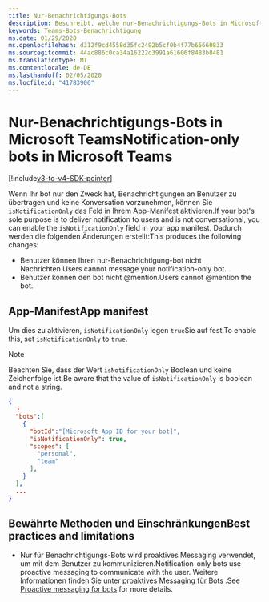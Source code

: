 ```yaml
---
title: Nur-Benachrichtigungs-Bots
description: Beschreibt, welche nur-Benachrichtigungs-Bots in Microsoft Teams sind
keywords: Teams-Bots-Benachrichtigung
ms.date: 01/29/2020
ms.openlocfilehash: d312f9cd4558d35fc2492b5cf0b4f77b65660833
ms.sourcegitcommit: 44ac886c0ca34a16222d3991a61606f8483b8481
ms.translationtype: MT
ms.contentlocale: de-DE
ms.lasthandoff: 02/05/2020
ms.locfileid: "41783906"
---
```

# <a name="notification-only-bots-in-microsoft-teams"></a><span data-ttu-id="a54af-104">Nur-Benachrichtigungs-Bots in Microsoft Teams</span><span class="sxs-lookup"><span data-stu-id="a54af-104">Notification-only bots in Microsoft Teams</span></span>

[!include[v3-to-v4-SDK-pointer](~/includes/v3-to-v4-pointer-bots.md)]

<span data-ttu-id="a54af-105">Wenn Ihr bot nur den Zweck hat, Benachrichtigungen an Benutzer zu übertragen und keine Konversation vorzunehmen, können Sie `isNotificationOnly` das Feld in Ihrem App-Manifest aktivieren.</span><span class="sxs-lookup"><span data-stu-id="a54af-105">If your bot's sole purpose is to deliver notification to users and is not conversational, you can enable the `isNotificationOnly` field in your app manifest.</span></span> <span data-ttu-id="a54af-106">Dadurch werden die folgenden Änderungen erstellt:</span><span class="sxs-lookup"><span data-stu-id="a54af-106">This produces the following changes:</span></span>

* <span data-ttu-id="a54af-107">Benutzer können Ihren nur-Benachrichtigung-bot nicht Nachrichten.</span><span class="sxs-lookup"><span data-stu-id="a54af-107">Users cannot message your notification-only bot.</span></span>
* <span data-ttu-id="a54af-108">Benutzer können den bot nicht @mention.</span><span class="sxs-lookup"><span data-stu-id="a54af-108">Users cannot @mention the bot.</span></span>

## <a name="app-manifest"></a><span data-ttu-id="a54af-109">App-Manifest</span><span class="sxs-lookup"><span data-stu-id="a54af-109">App manifest</span></span>

<span data-ttu-id="a54af-110">Um dies zu aktivieren, `isNotificationOnly` legen `true`Sie auf fest.</span><span class="sxs-lookup"><span data-stu-id="a54af-110">To enable this, set `isNotificationOnly` to `true`.</span></span>

> [!NOTE]
> <span data-ttu-id="a54af-111">Beachten Sie, dass der Wert `isNotificationOnly` Boolean und keine Zeichenfolge ist.</span><span class="sxs-lookup"><span data-stu-id="a54af-111">Be aware that the value of `isNotificationOnly` is boolean and not a string.</span></span>

```json
{
  ⋮
  "bots":[
    {
      "botId":"[Microsoft App ID for your bot]",
      "isNotificationOnly": true,
      "scopes": [
        "personal",
        "team"
      ],
    }
  ],
  ...
}
```

## <a name="best-practices-and-limitations"></a><span data-ttu-id="a54af-112">Bewährte Methoden und Einschränkungen</span><span class="sxs-lookup"><span data-stu-id="a54af-112">Best practices and limitations</span></span>

* <span data-ttu-id="a54af-113">Nur für Benachrichtigungs-Bots wird proaktives Messaging verwendet, um mit dem Benutzer zu kommunizieren.</span><span class="sxs-lookup"><span data-stu-id="a54af-113">Notification-only bots use proactive messaging to communicate with the user.</span></span> <span data-ttu-id="a54af-114">Weitere Informationen finden Sie unter [proaktives Messaging für Bots](~/resources/bot-v3/bot-conversations/bots-conv-proactive.md) .</span><span class="sxs-lookup"><span data-stu-id="a54af-114">See [Proactive messaging for bots](~/resources/bot-v3/bot-conversations/bots-conv-proactive.md) for more details.</span></span>
